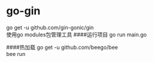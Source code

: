 # go-gin
go get -u github.com/gin-gonic/gin \
使用go modules包管理工具
####运行项目
go run main.go

####热加载
go get -u github.com/beego/bee \
bee run


